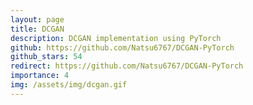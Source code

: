 ```yaml
---
layout: page
title: DCGAN
description: DCGAN implementation using PyTorch
github: https://github.com/Natsu6767/DCGAN-PyTorch
github_stars: 54
redirect: https://github.com/Natsu6767/DCGAN-PyTorch
importance: 4
img: /assets/img/dcgan.gif
---
```

